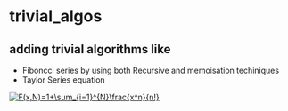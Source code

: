 # trivial_algos
## adding trivial algorithms like
* Fiboncci series by using both Recursive and memoisation techiniques
* Taylor Series equation

<a href="https://www.codecogs.com/eqnedit.php?latex=F(x,N)=1&plus;\sum_{i=1}^{N}\frac{x^n}{n!}" target="_blank"><img src="https://latex.codecogs.com/gif.latex?F(x,N)=1&plus;\sum_{i=1}^{N}\frac{x^n}{n!}" title="F(x,N)=1+\sum_{i=1}^{N}\frac{x^n}{n!}" /></a>
